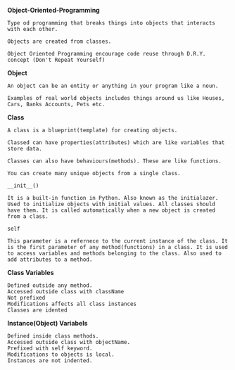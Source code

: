 **Object-Oriented-Programming**

    Type od programming that breaks things into objects that interacts with each other.
    
    Objects are created from classes.

    Object Oriented Programming encourage code reuse through D.R.Y. concept (Don't Repeat Yourself)

**Object**

    An object can be an entity or anything in your program like a noun.

    Examples of real world objects includes things around us like Houses, Cars, Banks Accounts, Pets etc.

**Class**

    A class is a blueprint(template) for creating objects.

    Classed can have properties(attributes) which are like variables that store data.

    Classes can also have behaviours(methods). These are like functions.

    You can create many unique objects from a single class.

`__init__()`

    It is a built-in function in Python. Also known as the initialazer. Used to initialize objects with initial values. All classes should have them. It is called automatically when a new object is created from a class.

`self`

    This parameter is a refernece to the current instance of the class. It is the first parameter of any method(functions) in a class. It is used to access variables and methods belonging to the class. Also used to add attributes to a method.


**Class Variables**

    Defined outside any method.
    Accessed outside class with className
    Not prefixed
    Modifications affects all class instances
    Classes are idented
**Instance(Object) Variabels**

    Defined inside class methods.
    Accessed outside class with objectName.
    Prefixed with self keyword.
    Modifications to objects is local.
    Instances are not indented.